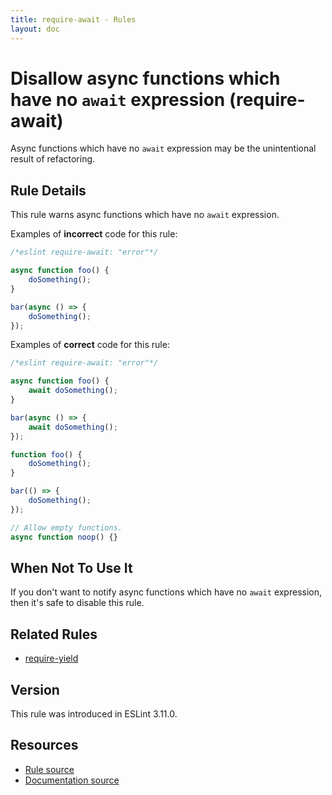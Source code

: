 ```yaml
---
title: require-await - Rules
layout: doc
---
```

<!-- Note: No pull requests accepted for this file. See README.md in the root directory for details. -->

# Disallow async functions which have no `await` expression (require-await)

Async functions which have no `await` expression may be the unintentional result of refactoring.

## Rule Details

This rule warns async functions which have no `await` expression.

Examples of **incorrect** code for this rule:

```js
/*eslint require-await: "error"*/

async function foo() {
    doSomething();
}

bar(async () => {
    doSomething();
});
```

Examples of **correct** code for this rule:

```js
/*eslint require-await: "error"*/

async function foo() {
    await doSomething();
}

bar(async () => {
    await doSomething();
});

function foo() {
    doSomething();
}

bar(() => {
    doSomething();
});

// Allow empty functions.
async function noop() {}
```

## When Not To Use It

If you don't want to notify async functions which have no `await` expression, then it's safe to disable this rule.

## Related Rules

* [require-yield](require-yield)

## Version

This rule was introduced in ESLint 3.11.0.

## Resources

* [Rule source](https://github.com/eslint/eslint/tree/master/lib/rules/require-await.js)
* [Documentation source](https://github.com/eslint/eslint/tree/master/docs/rules/require-await.md)
